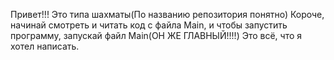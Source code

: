 Привет!!!
Это типа шахматы(По названию репозитория понятно)
Короче, начинай смотреть и читать код с файла Main, и чтобы запустить программу, запускай файл Main(ОН ЖЕ ГЛАВНЫЙ!!!!)
Это всё, что я хотел написать.

